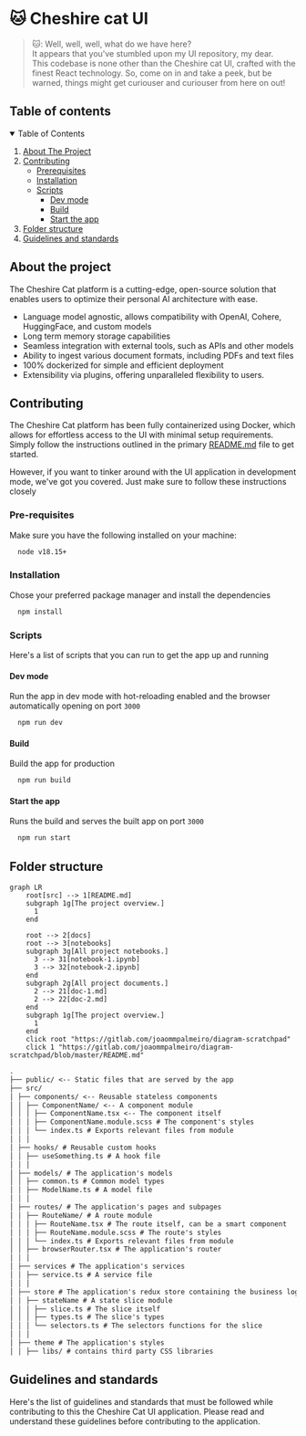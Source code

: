 # 🐱 Cheshire cat UI

> 🐱: Well, well, well, what do we have here?\
> It appears that you've stumbled upon my UI repository, my dear.\
> This codebase is none other than the Cheshire cat UI, crafted with the finest React technology. So, come on in and
> take a peek, but be warned, things might get curiouser and curiouser from here on out!

## Table of contents

<!-- TABLE OF CONTENTS -->
<details open>
  <summary>Table of Contents</summary>
  <ol>
    <li><a href="#about-the-project">About The Project</a></li>
    <li>
      <a href="#contributing">Contributing</a>
      <ul>
        <li><a href="#prerequisites">Prerequisites</a></li>
        <li><a href="#installation">Installation</a></li>
            <li><a href="#scripts">Scripts</a>
            <ul>
                <li><a href="#dev-mode">Dev mode</a></li>
                <li><a href="#build">Build</a></li>
                <li><a href="#start-the-app">Start the app</a></li>
            </ul>
        </li>
      </ul>
    </li>
<li><a href="#folder-structure">Folder structure</a></li>
    <li><a href="#guidelines-and-standards">Guidelines and standards</a></li>
  </ol>
</details>

## About the project

The Cheshire Cat platform is a cutting-edge, open-source solution that enables users to optimize their personal AI
architecture with ease.

- Language model agnostic, allows compatibility with OpenAI, Cohere, HuggingFace, and custom models
- Long term memory storage capabilities
- Seamless integration with external tools, such as APIs and other models
- Ability to ingest various document formats, including PDFs and text files
- 100% dockerized for simple and efficient deployment
- Extensibility via plugins, offering unparalleled flexibility to users.

## Contributing

The Cheshire Cat platform has been fully containerized using Docker, which allows for effortless access to the UI with
minimal setup requirements.\
Simply follow the instructions outlined in the
primary [README.md](https://github.com/pieroit/cheshire-cat/blob/main/README.md) file to get started.

However, if you want to tinker around with the UI application in development mode, we've got you covered.
Just make sure to follow these instructions closely

### Pre-requisites

Make sure you have the following installed on your machine:

```bash
  node v18.15+
```

### Installation

Chose your preferred package manager and install the dependencies

```bash
  npm install
```

### Scripts

Here's a list of scripts that you can run to get the app up and running

#### Dev mode

Run the app in dev mode with hot-reloading enabled and the browser automatically opening on port `3000`

```bash
  npm run dev
```

#### Build

Build the app for production

```bash
  npm run build
```

#### Start the app

Runs the build and serves the built app on port `3000`

```bash
  npm run start
```

## Folder structure

```mermaid
graph LR
    root[src] --> 1[README.md]
    subgraph 1g[The project overview.]
      1
    end
    
    root --> 2[docs]
    root --> 3[notebooks]
    subgraph 3g[All project notebooks.]
      3 --> 31[notebook-1.ipynb]
      3 --> 32[notebook-2.ipynb]
    end
    subgraph 2g[All project documents.]
      2 --> 21[doc-1.md]
      2 --> 22[doc-2.md]
    end
    subgraph 1g[The project overview.]
      1
    end
    click root "https://gitlab.com/joaommpalmeiro/diagram-scratchpad"
    click 1 "https://gitlab.com/joaommpalmeiro/diagram-scratchpad/blob/master/README.md"
```

```md
.
├── public/ <-- Static files that are served by the app
├── src/
│ ├── components/ <-- Reusable stateless components
│ │ ├── ComponentName/ <-- A component module
│ │ │ ├── ComponentName.tsx <-- The component itself
│ │ │ ├── ComponentName.module.scss # The component's styles
│ │ │ └── index.ts # Exports relevant files from module
│ │ │
│ ├── hooks/ # Reusable custom hooks
│ │ ├── useSomething.ts # A hook file
│ │ │
│ ├── models/ # The application's models
│ │ ├── common.ts # Common model types
│ │ ├── ModelName.ts # A model file
│ │ │
│ ├── routes/ # The application's pages and subpages
│ │ ├── RouteName/ # A route module
│ │ │ ├── RouteName.tsx # The route itself, can be a smart component
│ │ │ ├── RouteName.module.scss # The route's styles
│ │ │ └── index.ts # Exports relevant files from module
│ │ ├── browserRouter.tsx # The application's router
│ │ │
│ ├── services # The application's services
│ │ ├── service.ts # A service file
│ │ │
│ ├── store # The application's redux store containing the business logic
│ │ ├── stateName # A state slice module
│ │ │ ├── slice.ts # The slice itself
│ │ │ ├── types.ts # The slice's types
│ │ │ └── selectors.ts # The selectors functions for the slice
│ │ │
│ ├── theme # The application's styles
│ │ ├── libs/ # contains third party CSS libraries
```

## Guidelines and standards

Here's the list of guidelines and standards that must be followed while contributing to this the Cheshire Cat UI
application.
Please read and understand these guidelines before contributing to the application.
